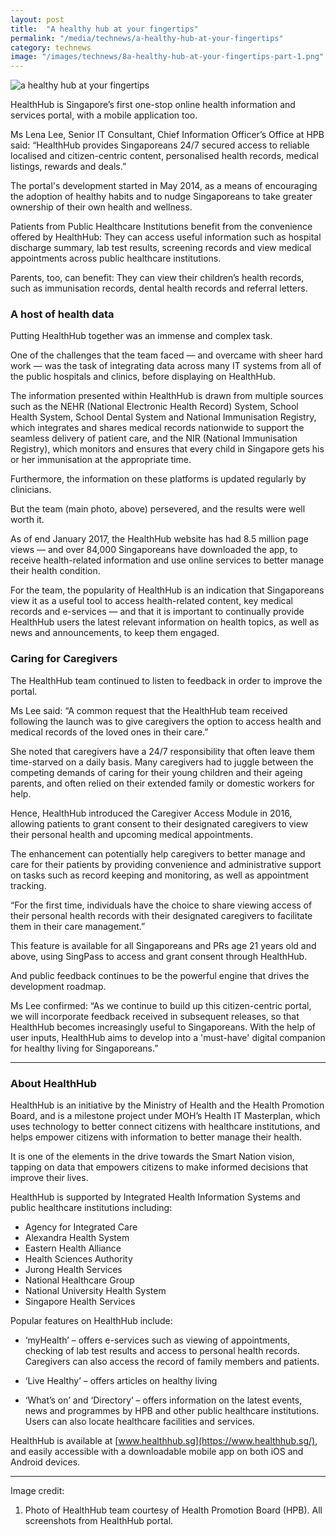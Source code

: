 ```yaml
---
layout: post
title:  "A healthy hub at your fingertips"
permalink: "/media/technews/a-healthy-hub-at-your-fingertips"
category: technews
image: "/images/technews/8a-healthy-hub-at-your-fingertips-part-1.png"
---
```


![a healthy hub at your fingertips]({{site.baseurl}}/images/technews/a-healthy-hub-at-your-fingertips-part-1.png)

HealthHub is Singapore’s first one-stop online health information and services portal, with a mobile application too.

Ms Lena Lee, Senior IT Consultant, Chief Information Officer’s Office at HPB said: “HealthHub provides Singaporeans 24/7 secured access to reliable localised and citizen-centric content, personalised health records, medical listings, rewards and deals.”

The portal's development started in May 2014, as a means of encouraging the adoption of healthy habits and to nudge Singaporeans to take greater ownership of their own health and wellness.

Patients from Public Healthcare Institutions benefit from the convenience offered by HealthHub:  They can access useful information such as hospital discharge summary, lab test results, screening records and view medical appointments across public healthcare institutions.

Parents, too, can benefit: They can view their children’s health records, such as immunisation records, dental health records and referral letters.

### **A host of health data**
Putting HealthHub together was an immense and complex task.

One of the challenges that the team faced — and overcame with sheer hard work  —  was the task of integrating data across many IT systems from all of the public hospitals and clinics, before displaying on HealthHub. 

The information presented within HealthHub is drawn from multiple sources such as the NEHR (National Electronic Health Record) System, School Health System, School Dental System and National Immunisation Registry, which integrates and shares medical records nationwide to support the seamless delivery of patient care, and the NIR (National Immunisation Registry), which monitors and ensures that every child in Singapore gets his or her immunisation at the appropriate time.

Furthermore, the information on these platforms is updated regularly by clinicians.

But the team (main photo, above) persevered, and the results were well worth it.


As of end January 2017, the HealthHub website has had 8.5 million page views — and over 84,000 Singaporeans have downloaded the app, to receive health-related information and use online services to better manage their health condition.

For the team, the popularity of HealthHub is an indication that Singaporeans view it as a useful tool to access health-related content, key medical records and e-services — and that it is important to continually provide HealthHub users the latest relevant information on health topics, as well as news and announcements, to keep them engaged.

### **Caring for Caregivers**
The HealthHub team continued to listen to feedback in order to improve the portal.

Ms Lee said: “A common request that the HealthHub team received following the launch was to give caregivers the option to access health and medical records of the loved ones in their care.”

She noted that caregivers have a 24/7 responsibility that often leave them time-starved on a daily basis.  Many caregivers had to juggle between the competing demands of caring for their young children and their ageing parents, and often relied on their extended family or domestic workers for help.

Hence, HealthHub introduced the Caregiver Access Module in 2016, allowing patients to grant consent to their designated caregivers to view their personal health and upcoming medical appointments. 

The enhancement can potentially help caregivers to better manage and care for their patients by providing convenience and administrative support on tasks such as record keeping and monitoring, as well as appointment tracking. 

“For the first time, individuals have the choice to share viewing access of their personal health records with their designated caregivers to facilitate them in their care management.”

This feature is available for all Singaporeans and PRs age 21 years old and above, using SingPass to access and grant consent through HealthHub.

And public feedback continues to be the powerful engine that drives the development roadmap. 

Ms Lee confirmed: “As we continue to build up this citizen-centric portal, we will incorporate feedback received in subsequent releases, so that HealthHub becomes increasingly useful to Singaporeans. With the help of user inputs, HealthHub aims to develop into a 'must-have' digital companion for healthy living for Singaporeans.”

---

### **About HealthHub**
HealthHub is an initiative by the Ministry of Health and the Health Promotion Board, and is a milestone project under MOH’s Health IT Masterplan, which uses technology to better connect citizens with healthcare institutions, and helps empower citizens with information to better manage their health.

It is one of the elements in the drive towards the Smart Nation vision, tapping on data that empowers citizens to make informed decisions that improve their lives.

HealthHub is supported by Integrated Health Information Systems and public healthcare institutions including:

* Agency for Integrated Care
* Alexandra Health System
* Eastern Health Alliance
* Health Sciences Authority
* Jurong Health Services
* National Healthcare Group
* National University Health System
* Singapore Health Services

Popular features on HealthHub include:

* ‘myHealth’ – offers e-services such as viewing of appointments, checking of lab test results and access to personal health records. Caregivers can also access the record of family members and patients.

* ‘Live Healthy’ – offers articles on healthy living 

* ‘What’s on’ and ‘Directory’ – offers information on the latest events, news and programmes by HPB and other public healthcare institutions. Users can also locate healthcare facilities and services. 

HealthHub is available at [www.healthhub.sg](https://www.healthhub.sg/), and easily accessible with a downloadable mobile app on both iOS and Android devices.

---

Image credit:
1. Photo of HealthHub team courtesy of Health Promotion Board (HPB). All screenshots from HealthHub portal.
